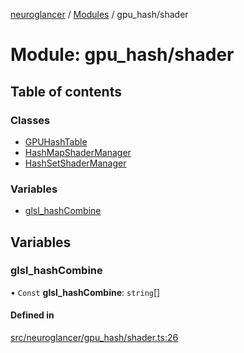 [neuroglancer](../README.md) / [Modules](../modules.md) / gpu\_hash/shader

# Module: gpu\_hash/shader

## Table of contents

### Classes

- [GPUHashTable](../classes/gpu_hash_shader.GPUHashTable.md)
- [HashMapShaderManager](../classes/gpu_hash_shader.HashMapShaderManager.md)
- [HashSetShaderManager](../classes/gpu_hash_shader.HashSetShaderManager.md)

### Variables

- [glsl\_hashCombine](gpu_hash_shader.md#glsl_hashcombine)

## Variables

### glsl\_hashCombine

• `Const` **glsl\_hashCombine**: `string`[]

#### Defined in

[src/neuroglancer/gpu_hash/shader.ts:26](https://github.com/ActiveBrainAtlas2/neuroglancer/blob/1beb5d34/src/neuroglancer/gpu_hash/shader.ts#L26)
